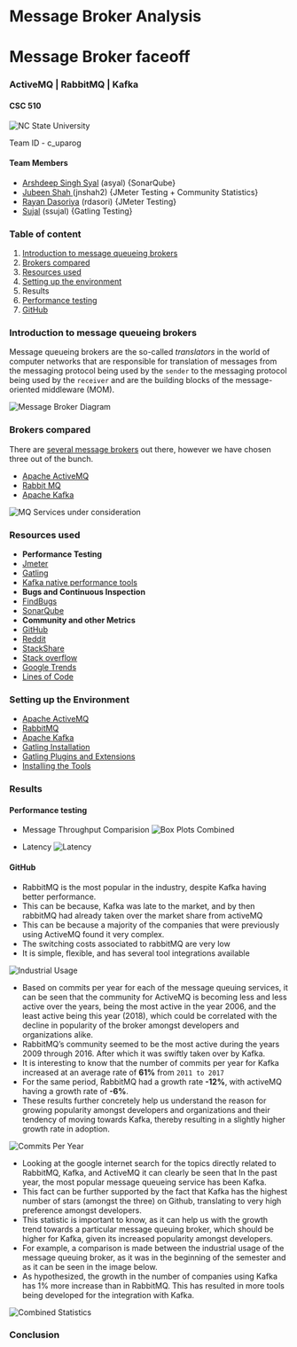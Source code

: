 # Message Broker Analysis
# Message Broker faceoff

### ActiveMQ | RabbitMQ | Kafka

#### CSC 510
![NC State University](./98-Resources/10-NCSU-Logo.png)

Team ID - c_uparog

#### Team Members 
* [Arshdeep Singh Syal](https://github.com/ArshdeepSinghSyal) (asyal) {SonarQube}
* [Jubeen Shah ](https://github.com/jubeenshah)(jnshah2) {JMeter Testing + Community Statistics}
* [Rayan Dasoriya](https://github.com/rayandasoriya) (rdasori) {JMeter Testing}
* [Sujal](https://github.com/SujalAhrodia) (ssujal) {Gatling Testing}

### Table of content
1. [Introduction to message queueing brokers](#Introduction-to-message-queueing-brokers)
2. [Brokers compared](#Brokers-compared)
3. [Resources used](#Resources-used)
4. [Setting up the environment](#setting-up-the-environment)
5. Results
1. [Performance testing](#performance-testing)
2. [GitHub](#github)

### Introduction to message queueing brokers

Message queueing brokers are the so-called *translators* in the world of computer networks that are responsible for translation of messages from the messaging protocol being used by the `sender` to the messaging protocol being used by the `receiver` and are the building blocks of the message-oriented middleware (MOM). 

![Message Broker Diagram](./98-Resources/11-MessageBroker.png)

### Brokers compared

There are [several message brokers](https://en.wikipedia.org/wiki/Message_broker#List_of_message_broker_software) out there, however we have chosen three out of the bunch. 

* [Apache ActiveMQ](http://activemq.apache.org)
* [Rabbit MQ](http://www.rabbitmq.com)
* [Apache Kafka](https://kafka.apache.org)

![MQ Services under consideration](./98-Resources/09-MQ-Logos.jpeg)

### Resources used

* **Performance Testing**
* [Jmeter](https://jmeter.apache.org)
* [Gatling](https://gatling.io)
* [Kafka native performance tools](https://github.com/kafka-dev/kafka/blob/master/bin/kafka-producer-perf-test.sh)
* **Bugs and Continuous Inspection**
* [FindBugs](http://findbugs.sourceforge.net)
* [SonarQube](https://www.sonarqube.org)
* **Community and other Metrics**
* [GitHub](https://github.com)
* [Reddit](https://www.reddit.com)
* [StackShare](https://stackshare.io/)
* [Stack overflow](https://stackoverflow.com)
* [Google Trends](https://trends.google.com/trends/)
* [Lines of Code](./02-GitHubStats/01-LinesOfCode)

### Setting up the Environment
* [Apache ActiveMQ](./00-Prerequisites/01-Installation-apacheMQ.pdf)
* [RabbitMQ](./00-Prerequisites/02-Installation-rabbitMQ.pdf)
* [Apache Kafka](./00-Prerequisites/03-Installation-ApacheKafka.pdf)
* [Gatling Installation](https://gatling.io/docs/current/installation/#installation)
* [Gatling Plugins and Extensions](https://gatling.io/docs/2.3/extensions/)
* [Installing the Tools](./00-Prerequisites/04-Installing-Tools.pdf)

### Results

#### Performance testing
* Message Throughput Comparision
![Box Plots Combined](./98-Resources/15-BoxPlotsCompiled-MessageBroker.png)

*  Latency
![Latency](./98-Resources/16-LatencyBroker.jpg)

#### GitHub

* RabbitMQ is the most popular in the industry, despite Kafka having better performance. 
* This can be because, Kafka was late to the market, and by then rabbitMQ had already taken over the market share from activeMQ
* This can be because a majority of the companies that were previously using ActiveMQ found it very complex. 
* The switching costs associated to rabbitMQ are very low
* It is simple, flexible, and has several tool integrations available

![Industrial Usage](./98-Resources/01-IndustUse.jpg)

* Based on commits per year for each of the message queuing services, it can be seen that the community for ActiveMQ is becoming less and less active over the years, being the most active in the year 2006, and the least active being this year (2018), which could be correlated with the decline in popularity of the broker amongst developers and organizations alike.
* RabbitMQ’s community seemed to be the most active during the years 2009 through 2016. After which it was swiftly taken over by Kafka.
* It is interesting to know that the number of commits per year for Kafka increased at an average rate of **61%** from `2011 to 2017`
* For the same period, RabbitMQ had a growth rate **-12%**, with activeMQ having a growth rate of **-6%**.
* These results further concretely help us understand the reason for growing popularity amongst developers and organizations and their tendency of moving towards Kafka, thereby resulting in a slightly higher growth rate in adoption.

![Commits Per Year](./98-Resources/05-Commit_year.jpg)

* Looking at the google internet search for the topics directly related to RabbitMQ, Kafka, and ActiveMQ it can clearly be seen that In the past year, the most popular message queueing service has been Kafka.
* This fact can be further supported by the fact that Kafka has the highest number of stars (amongst the three) on Github, translating to very high preference amongst developers.
* This statistic is important to know, as it can help us with the growth trend towards a particular message queuing broker, which should be higher for Kafka, given its increased popularity amongst developers. 
* For example, a comparison is made between the industrial usage of the message queuing broker, as it was in the beginning of the semester and as it can be seen in the image below.
* As hypothesized, the growth in the number of companies using Kafka has 1% more increase than in RabbitMQ. This has resulted in more tools being developed for the integration with Kafka.

![Combined Statistics](./98-Resources/08-CombinedDiagram-GIthub.jpeg)

### Conclusion
